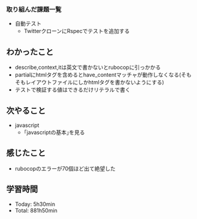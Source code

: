 ### 取り組んだ課題一覧
- 自動テスト
  - TwitterクローンにRspecでテストを追加する
## わかったこと
- describe,context,itは英文で書かないとrubocopに引っかかる
- partialにhtmlタグを含めるとhave_contentマッチャが動作しなくなる(そもそもレイアウトファイルにしかhtmlタグを書かないようにする)
- テストで検証する値はできるだけリテラルで書く
## 次やること
- javascript
  - ｢javascriptの基本｣を見る
## 感じたこと
- rubocopのエラーが70個ほど出て絶望した
## 学習時間
- Today: 5h30min
- Total: 881h50min